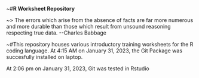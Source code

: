 ~#**R Worksheet Repository**

~> The errors which arise from the absence of facts are far more numerous and more durable than those which result from unsound reasoning respecting true data. --Charles Babbage

~#This repository houses various introductory training worksheets for the R coding language.
At 4:15 AM on January 31, 2023, the Git Package was succesfully installed on laptop.

At 2:06 pm on January 31, 2023, Git was tested in Rstudio


